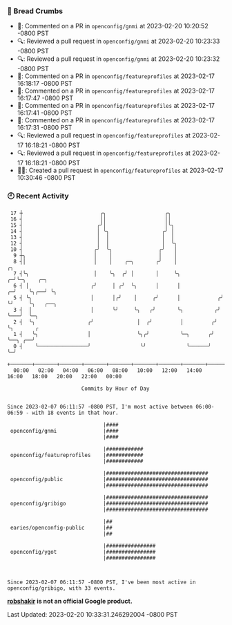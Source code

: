 ### 🍞 Bread Crumbs

 * 💬: Commented on a PR in  `openconfig/gnmi` at 2023-02-20 10:20:52 -0800 PST
 * 🔍: Reviewed a pull request in  `openconfig/gnmi` at 2023-02-20 10:23:33 -0800 PST
 * 🔍: Reviewed a pull request in  `openconfig/gnmi` at 2023-02-20 10:23:32 -0800 PST
 * 💬: Commented on a PR in  `openconfig/featureprofiles` at 2023-02-17 16:18:17 -0800 PST
 * 💬: Commented on a PR in  `openconfig/featureprofiles` at 2023-02-17 16:17:47 -0800 PST
 * 💬: Commented on a PR in  `openconfig/featureprofiles` at 2023-02-17 16:17:41 -0800 PST
 * 💬: Commented on a PR in  `openconfig/featureprofiles` at 2023-02-17 16:17:31 -0800 PST
 * 🔍: Reviewed a pull request in  `openconfig/featureprofiles` at 2023-02-17 16:18:21 -0800 PST
 * 🔍: Reviewed a pull request in  `openconfig/featureprofiles` at 2023-02-17 16:18:21 -0800 PST
 * ✍🏼: Created a pull request in `openconfig/featureprofiles` at 2023-02-17 10:30:46 -0800 PST

### 🕘 Recent Activity
```
 17 ┼                         ╭╮                   ╭╮
 16 ┤                         ││                   ││
 15 ┤                        ╭╯│                   │╰╮
 14 ┤                        │ ╰╮                 ╭╯ │
 13 ┤                        │  │                 │  │
 12 ┤                        │  │                 │  ╰╮
 10 ┤                       ╭╯  ╰╮               ╭╯   │
  9 ┼╮                      │    │               │    │
  8 ┤│                      │    │    ╭─╮       ╭╯    │                  ╭╮
  7 ┤╰╮                     │    ╰╮  ╭╯ │       │     ╰╮               ╭─╯╰─╮    ╭─╮
  6 ┤ │                    ╭╯     │ ╭╯  ╰╮      │      │             ╭─╯    ╰╮╭──╯ ╰╮
  5 ┤ ╰╮                   │      │╭╯    │     ╭╯      │            ╭╯       ╰╯     ╰╮   ╭──╮
  3 ┤  │                   │      ╰╯     ╰╮   ╭╯       ╰╮          ╭╯                ╰───╯  ╰─╮
  2 ┤  ╰╮                 ╭╯              │  ╭╯         │         ╭╯                          ╰╮       ╭
  1 ┤   ╰╮                │               ╰╮╭╯          ╰─╮      ╭╯                            ╰──╮ ╭──╯
  0 ┤    ╰────────────────╯                ╰╯             ╰──────╯                                ╰─╯
    +───────+───────+───────+───────+───────+───────+───────+───────+───────+───────+───────+───────+────
  00:00   02:00   04:00   06:00   08:00   10:00   12:00   14:00   16:00   18:00   20:00   22:00   00:00   

						Commits by Hour of Day


Since 2023-02-07 06:11:57 -0800 PST, I'm most active between 06:00-06:59 - with 18 events in that hour.

```



```
                               |####
 openconfig/gnmi               |####
                               |####

                               |############
 openconfig/featureprofiles    |############
                               |############

                               |#################################
 openconfig/public             |#################################
                               |#################################

                               |#################################
 openconfig/gribigo            |#################################
                               |#################################

                               |##
 earies/openconfig-public      |##
                               |##

                               |################
 openconfig/ygot               |################
                               |################



Since 2023-02-07 06:11:57 -0800 PST, I've been most active in openconfig/gribigo, with 33 events.

```
**[robshakir](mailto:robjs@google.com) is not an official Google product.**  


Last Updated: 2023-02-20 10:33:31.246292004 -0800 PST
